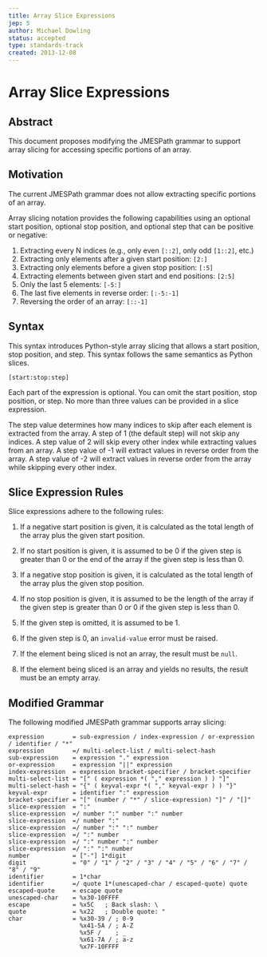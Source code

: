 ```yaml
---
title: Array Slice Expressions
jep: 5
author: Michael Dowling
status: accepted
type: standards-track
created: 2013-12-08
---
```


# Array Slice Expressions

## Abstract

This document proposes modifying the JMESPath grammar to support array slicing
for accessing specific portions of an array.

## Motivation

The current JMESPath grammar does not allow extracting specific portions of an
array.

Array slicing notation provides the following capabilities using an optional
start position, optional stop position, and optional step that can be positive
or negative:

1. Extracting every N indices (e.g., only even `[::2]`, only odd `[1::2]`, etc.)
2. Extracting only elements after a given start position: `[2:]`
3. Extracting only elements before a given stop position: `[:5]`
4. Extracting elements between given start and end positions: `[2:5]`
5. Only the last 5 elements: `[-5:]`
6. The last five elements in reverse order: `[:-5:-1]`
7. Reversing the order of an array: `[::-1]`

## Syntax

This syntax introduces Python-style array slicing that allows a start position,
stop position, and step. This syntax follows the same semantics as Python
slices.

```
[start:stop:step]
```

Each part of the expression is optional. You can omit the start position, stop
position, or step. No more than three values can be provided in a slice
expression.

The step value determines how many indices to skip after each element is
extracted from the array. A step of 1 (the default step) will not skip any
indices. A step value of 2 will skip every other index while extracting values
from an array. A step value of -1 will extract values in reverse order from the
array. A step value of -2 will extract values in reverse order from the array
while skipping every other index.

## Slice Expression Rules

Slice expressions adhere to the following rules:

1. If a negative start position is given, it is calculated as the total length
   of the array plus the given start position.

2. If no start position is given, it is assumed to be 0 if the given step is
   greater than 0 or the end of the array if the given step is less than 0.

3. If a negative stop position is given, it is calculated as the total length of
   the array plus the given stop position.

4. If no stop position is given, it is assumed to be the length of the array if
   the given step is greater than 0 or 0 if the given step is less than 0.

5. If the given step is omitted, it is assumed to be 1.

6. If the given step is 0, an `invalid-value` error must be raised.

7. If the element being sliced is not an array, the result must be `null`.

8. If the element being sliced is an array and yields no results, the result
   must be an empty array.

## Modified Grammar

The following modified JMESPath grammar supports array slicing:

```abnf
expression        = sub-expression / index-expression / or-expression / identifier / "*"
expression        =/ multi-select-list / multi-select-hash
sub-expression    = expression "." expression
or-expression     = expression "||" expression
index-expression  = expression bracket-specifier / bracket-specifier
multi-select-list = "[" ( expression *( "," expression ) ) "]"
multi-select-hash = "{" ( keyval-expr *( "," keyval-expr ) ) "}"
keyval-expr       = identifier ":" expression
bracket-specifier = "[" (number / "*" / slice-expression) "]" / "[]"
slice-expression  = ":"
slice-expression  =/ number ":" number ":" number
slice-expression  =/ number ":"
slice-expression  =/ number ":" ":" number
slice-expression  =/ ":" number
slice-expression  =/ ":" number ":" number
slice-expression  =/ ":" ":" number
number            = ["-"] 1*digit
digit             = "0" / "1" / "2" / "3" / "4" / "5" / "6" / "7" / "8" / "9"
identifier        = 1*char
identifier        =/ quote 1*(unescaped-char / escaped-quote) quote
escaped-quote     = escape quote
unescaped-char    = %x30-10FFFF
escape            = %x5C   ; Back slash: \
quote             = %x22   ; Double quote: "
char              = %x30-39 / ; 0-9
                    %x41-5A / ; A-Z
                    %x5F /    ; _
                    %x61-7A / ; a-z
                    %x7F-10FFFF
```
